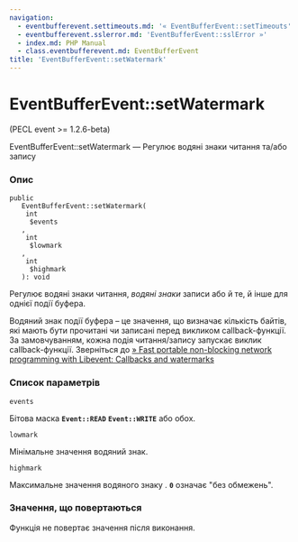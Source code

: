 ```yaml
---
navigation:
  - eventbufferevent.settimeouts.md: '« EventBufferEvent::setTimeouts'
  - eventbufferevent.sslerror.md: 'EventBufferEvent::sslError »'
  - index.md: PHP Manual
  - class.eventbufferevent.md: EventBufferEvent
title: 'EventBufferEvent::setWatermark'
---
```

# EventBufferEvent::setWatermark

(PECL event >= 1.2.6-beta)

EventBufferEvent::setWatermark — Регулює водяні знаки читання та/або запису

### Опис

```methodsynopsis
public
   EventBufferEvent::setWatermark(
    int
     $events
   , 
    int
     $lowmark
   , 
    int
     $highmark
   ): void
```

Регулює водяні знаки читання, *водяні знаки* записи або й те, й інше для однієї події буфера.

Водяний знак події буфера – це значення, що визначає кількість байтів, які мають бути прочитані чи записані перед викликом callback-функції. За замовчуванням, кожна подія читання/запису запускає виклик callback-функції. Зверніться до [» Fast portable non-blocking network programming with Libevent: Callbacks and watermarks](http://www.wangafu.net/~nickm/libevent-book/Ref6_bufferevent.md#_callbacks_and_watermarks)

### Список параметрів

`events`

Бітова маска **`Event::READ`** **`Event::WRITE`** або обох.

`lowmark`

Мінімальне значення водяний знак.

`highmark`

Максимальне значення водяного знаку . **`0`** означає "без обмежень".

### Значення, що повертаються

Функція не повертає значення після виконання.
